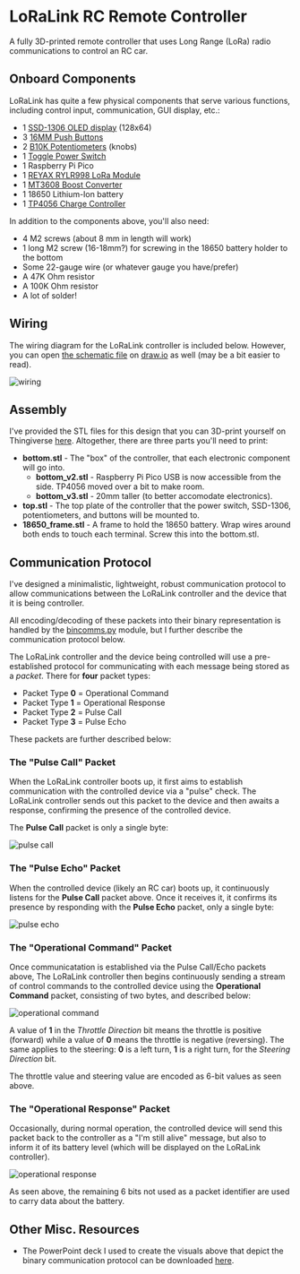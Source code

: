 # LoRaLink RC Remote Controller
A fully 3D-printed remote controller that uses Long Range (LoRa) radio communications to control an RC car.

## Onboard Components
LoRaLink has quite a few physical components that serve various functions, including control input, communication, GUI display, etc.:
- 1 [SSD-1306 OLED display](https://a.co/d/6dm97JF) (128x64)
- 3 [16MM Push Buttons](https://a.co/d/9F2s5Ny)
- 2 [B10K Potentiometers](https://a.co/d/18x64NA) (knobs)
- 1 [Toggle Power Switch](https://a.co/d/8mkSPU3)
- 1 Raspberry Pi Pico
- 1 [REYAX RYLR998 LoRa Module](https://a.co/d/5QcWzvi)
- 1 [MT3608 Boost Converter](https://a.co/d/7Znw4Il)
- 1 18650 Lithium-Ion battery
- 1 [TP4056 Charge Controller](https://a.co/d/eq3EDgR)

In addition to the components above, you'll also need:
- 4 M2 screws (about 8 mm in length will work)
- 1 long M2 screw (16-18mm?) for screwing in the 18650 battery holder to the bottom
- Some 22-gauge wire (or whatever gauge you have/prefer)
- A 47K Ohm resistor
- A 100K Ohm resistor
- A lot of solder!

## Wiring
The wiring diagram for the LoRaLink controller is included below. However, you can open [the schematic file](./schematic.drawio) on [draw.io](https://draw.io) as well (may be a bit easier to read).

![wiring](https://i.imgur.com/a1LYTrq.png)

## Assembly
I've provided the STL files for this design that you can 3D-print yourself on Thingiverse [here](https://www.thingiverse.com/thing:6729642). Altogether, there are three parts you'll need to print:

- **bottom.stl** - The "box" of the controller, that each electronic component will go into.
    - **bottom_v2.stl** - Raspberry Pi Pico USB is now accessible from the side. TP4056 moved over a bit to make room.
    - **bottom_v3.stl** - 20mm taller (to better accomodate electronics).
- **top.stl** - The top plate of the controller that the power switch, SSD-1306, potentiometers, and buttons will be mounted to.
- **18650_frame.stl** - A frame to hold the 18650 battery. Wrap wires around both ends to touch each terminal. Screw this into the bottom.stl.

## Communication Protocol
I've designed a minimalistic, lightweight, robust communication protocol to allow communications between the LoRaLink controller and the device that it is being controller.

All encoding/decoding of these packets into their binary representation is handled by the [bincomms.py](./src/bincomms.py) module, but I further describe the communication protocol below.

The LoRaLink controller and the device being controlled will use a pre-established protocol for communicating with each message being stored as a *packet*. There for **four** packet types:
- Packet Type **0** = Operational Command
- Packet Type **1** = Operational Response
- Packet Type **2** = Pulse Call
- Packet Type **3** = Pulse Echo

These packets are further described below:

### The "Pulse Call" Packet
When the LoRaLink controller boots up, it first aims to establish communication with the controlled device via a "pulse" check. The LoRaLink controller sends out this packet to the device and then awaits a response, confirming the presence of the controlled device.

The **Pulse Call** packet is only a single byte:

![pulse call](https://i.imgur.com/afdzPOR.png)

### The "Pulse Echo" Packet
When the controlled device (likely an RC car) boots up, it continuously listens for the **Pulse Call** packet above. Once it receives it, it confirms its presence by responding with the **Pulse Echo** packet, only a single byte:

![pulse echo](https://i.imgur.com/DlVSA38.png)

### The "Operational Command" Packet
Once communicatation is established via the Pulse Call/Echo packets above, The LoRaLink controller then begins continuously sending a stream of control commands to the controlled device using the **Operational Command** packet, consisting of two bytes, and described below:

![operational command](https://i.imgur.com/XDpZQ8i.png)

A value of **1** in the *Throttle Direction* bit means the throttle is positive (forward) while a value of **0** means the throttle is negative (reversing). The same applies to the steering: **0** is a left turn, **1** is a right turn, for the *Steering Direction* bit.

The throttle value and steering value are encoded as 6-bit values as seen above.

### The "Operational Response" Packet
Occasionally, during normal operation, the controlled device will send this packet back to the controller as a "I'm still alive" message, but also to inform it of its battery level (which will be displayed on the LoRaLink controller).

![operational response](https://i.imgur.com/ac1lFlh.png)

As seen above, the remaining 6 bits not used as a packet identifier are used to carry data about the battery. 

## Other Misc. Resources
- The PowerPoint deck I used to create the visuals above that depict the binary communication protocol can be downloaded [here](https://github.com/TimHanewich/LoRaLink/releases/download/1/comm_protocol.pptx).